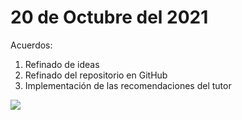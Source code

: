 # 20 de Octubre del 2021
Acuerdos:
1. Refinado de ideas
2. Refinado del repositorio en GitHub
3. Implementación de las recomendaciones del tutor

![](https://github.com/AndyTue/LIS/blob/c7a09871b3052673a05cceabf4b8b20752b43f62/Bit%C3%A1cora%20General/6.png)


